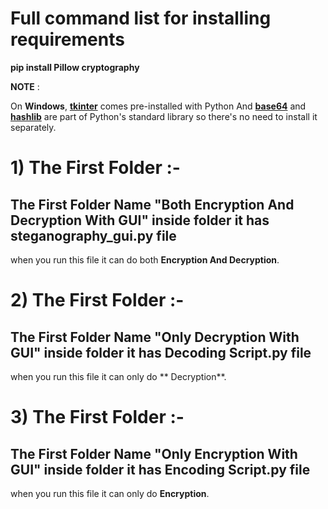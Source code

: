 # Full command list for installing requirements

**pip install Pillow cryptography**

**NOTE** :

On **Windows**, **<ins>tkinter</ins>**  comes pre-installed with Python And **<ins>base64</ins>** and **<ins>hashlib</ins>**  are part of Python's standard library so there's no need to install it separately.

# 1) The First Folder :-

## The First Folder Name **"Both Encryption And Decryption With GUI"** inside folder it has **steganography_gui.py** file 
when you run this file it can do both **Encryption And Decryption**.


# 2) The First Folder :-

## The First Folder Name **"Only Decryption With GUI"** inside folder it has **Decoding Script.py** file 
when you run this file it can only do ** Decryption**.


# 3) The First Folder :-

## The First Folder Name **"Only Encryption With GUI"** inside folder it has **Encoding Script.py** file 
when you run this file it can only do **Encryption**.


